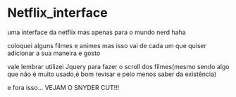 # Netflix_interface

uma interface da netflix mas apenas para o mundo nerd haha

coloquei alguns filmes e animes mas isso vai de cada um que quiser adicionar a sua maneira e gosto

vale lembrar utilizei Jquery para fazer o scroll dos filmes(mesmo sendo algo que não é muito usado,é bom revisar e pelo menos saber da existência)

e fora isso... VEJAM O SNYDER CUT!!!
